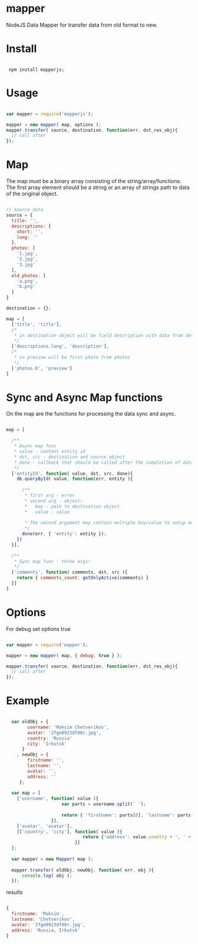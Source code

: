 mapper
======

NodeJS Data Mapper for transfer data from old format to new.

# Install

```

 npm install mapperjs;

```

# Usage

```javascript

var mapper = require('mapperjs');

mapper = new mapper( map, options );
mapper.transfer( source, destination, function(err, dst_res_obj){
  // call after 
});

```

# Map

The map must be a binary array consisting of the string/array/functions. The first array element should be a string or an array of strings path to data of the original object.

```javascript

// Source data
source = {
  title: '',
  descriptions: {
    short: '',
    long: ''
  },
  photos: [
    '1.jpg',
    '2.jpg',
    '3.jpg'
  ],
  old_photos: [
    'a.png',
    'b.png'
  ]
}

destination = {};

map = [
  ['title', 'title'], 
  /*
   * in destination object will be field description with data from descriptions.long
   */
  ['descriptions.long', 'description'],
  /*
   * in preview will be first photo from photos
   */
  ['photos.0', 'preview']
]

```

# Sync and Async Map functions

On the map are the functions for processing the data sync and async.

```javascript

map = [

  /**
   * Async map func
   * value - content entity id
   * dst, src - destination and source object
   * done - callback that should be called after the completion of data processing
   */
  ['entityId', function( value, dst, src, done){
    db.queryById( value, function(err, entity ){
    
      /**
       * first arg - error
       * second arg - object: 
       *   key - path to destination object
       *   value - value
       
       * The second argument may contain multiple key/value to setup more fields and values.
       */
      done(err, { 'entity': entity });
    })
  }],
  
  /**
   * Sync map func - three args!
   */ 
  ['comments', function( comments, dst, src ){
    return { comments_count: getOnlyActive(comments) }
  }]
]

```

# Options

For debug set options true

```javascript

var mapper = require('mapper');

mapper = new mapper( map, { debug: true } );

mapper.transfer( source, destination, function(err, dst_res_obj){
  // call after 
});

```


# Example

```javascript

  var oldObj = {
        username: 'Maksim Chetverikov',
        avatar: '2fge0923df08r.jpg',
        country: 'Russia'
        city: 'Irkutsk'
      }
    , newObj = {
        firstname: '',
        lastname: '',
        avatar: '',
        address: ''
     };
 
  var map = [
    ['username', function( value ){
                     var parts = username.split(' ');
 
                     return { 'firstname': parts[0], 'lastname': parts[1] };
                 }],
    ['avatar', 'avatar'],
    [['country', 'city'], function( value ){
                             return {'address': value.country + ', ' + value.city}
                          }]
  ];
 
  var mapper = new Mapper( map );
 
  mapper.transfer( oldObj, newObj, function( err, obj ){
      console.log( obj );
  });

```

results

```javascript

{
  firstname: 'Maksim',
  lastname: 'Chetverikov',
  avatar: '2fge0923df08r.jpg',
  address: 'Russia, Irkutsk'
}

```
